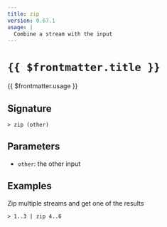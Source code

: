 ```yaml
---
title: zip
version: 0.67.1
usage: |
  Combine a stream with the input
---
```


# <code>{{ $frontmatter.title }}</code>

<div style='white-space: pre-wrap;'>{{ $frontmatter.usage }}</div>

## Signature

```> zip (other)```

## Parameters

 -  `other`: the other input

## Examples

Zip multiple streams and get one of the results
```shell
> 1..3 | zip 4..6
```
